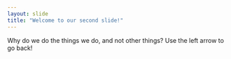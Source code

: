 ```yaml
---
layout: slide
title: "Welcome to our second slide!"
---
```

Why do we do the things we do, and not other things?
Use the left arrow to go back!
